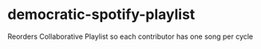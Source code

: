 # democratic-spotify-playlist
Reorders Collaborative Playlist so each contributor has one song per cycle
